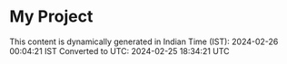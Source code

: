 # My Project

This content is dynamically generated in Indian Time (IST): 2024-02-26 00:04:21 IST
Converted to UTC: 2024-02-25 18:34:21 UTC
